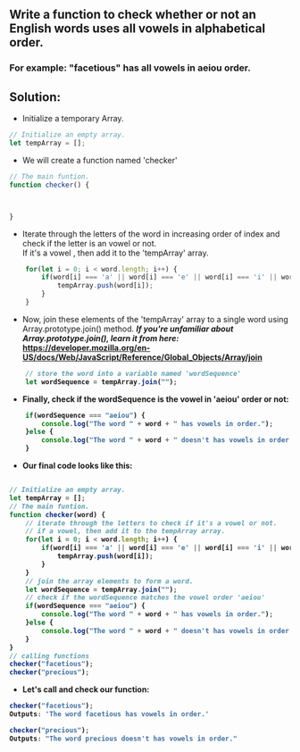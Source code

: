 ##  Write a function to check whether or not an English words uses all vowels in alphabetical order.
### For example: "facetious" has all vowels in aeiou order.

## Solution:

* Initialize a temporary Array.

```javascript
// Initialize an empty array.
let tempArray = [];
```
* We will create a function named 'checker'

```javascript
// The main funtion.
function checker() {



}
```

* Iterate through the letters of the word in increasing order of index and check if the letter is an vowel or not. <br/>
If it's a vowel , then add it to the 'tempArray' array.

```javascript
    for(let i = 0; i < word.length; i++) {
        if(word[i] === 'a' || word[i] === 'e' || word[i] === 'i' || word[i] === 'o' || word[i] === 'u') {
            tempArray.push(word[i]);
        }
    }
```

* Now, join these elements of the 'tempArray' array to a single word using Array.prototype.join() method.
<b/><i>If you're unfamiliar about <b>Array.prototype.join()</b>, learn it from here:  </i> <https://developer.mozilla.org/en-US/docs/Web/JavaScript/Reference/Global_Objects/Array/join>

```javascript
    // store the word into a variable named 'wordSequence'
    let wordSequence = tempArray.join("");
```

* Finally, check if the wordSequence is the vowel in 'aeiou' order or not:

```javascript
    if(wordSequence === "aeiou") {
        console.log("The word " + word + " has vowels in order.");
    }else {
        console.log("The word " + word + " doesn't has vowels in order.");
    }
```
* Our final code looks like this: 
```javascript

// Initialize an empty array.
let tempArray = [];
// The main funtion.
function checker(word) {
    // iterate through the letters to check if it's a vowel or not.
    // if a vowel, then add it to the tempArray array.
    for(let i = 0; i < word.length; i++) {
        if(word[i] === 'a' || word[i] === 'e' || word[i] === 'i' || word[i] === 'o' || word[i] === 'u') {
            tempArray.push(word[i]);
        }
    }
    // join the array elements to form a word.
    let wordSequence = tempArray.join("");
    // check if the wordSequence matches the vowel order 'aeiou'
    if(wordSequence === "aeiou") {
        console.log("The word " + word + " has vowels in order.");
    }else {
        console.log("The word " + word + " doesn't has vowels in order.");
    }
}
// calling functions
checker("facetious");
checker("precious");
```
* Let's call and check our function:


```javascript
checker("facetious");
Outputs: 'The word facetious has vowels in order.'

checker("precious");
Outputs: "The word precious doesn't has vowels in order."

```
